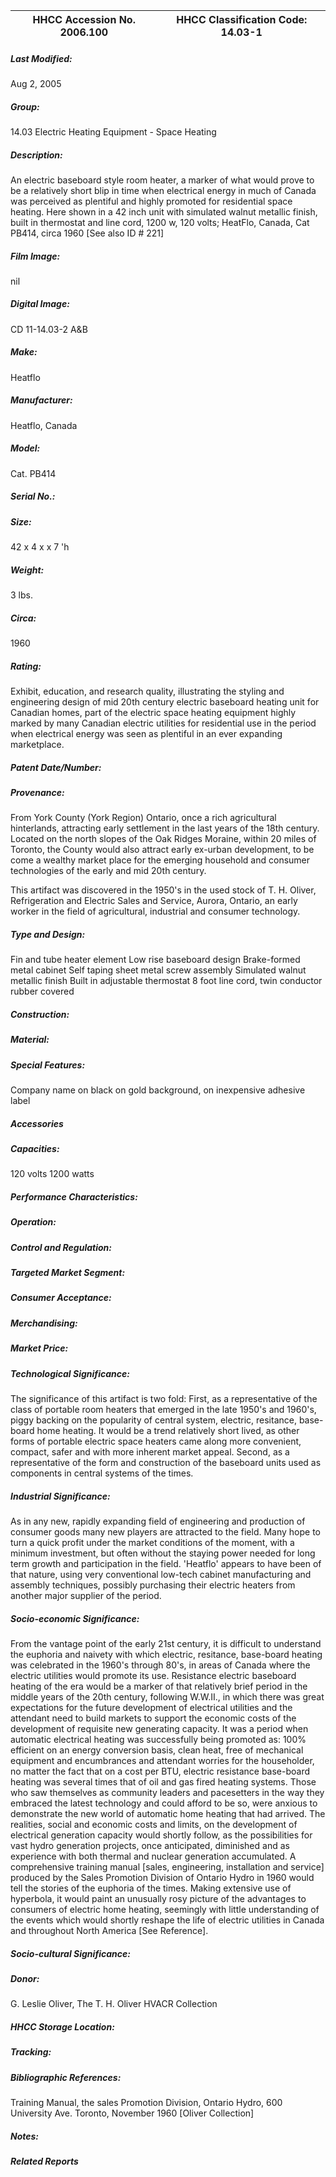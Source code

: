 | **HHCC Accession No. 2006.100** |**HHCC Classification Code:  14.03-1**|
| ----------- | ----------- |

##### Last Modified:
Aug 2, 2005

##### Group:
14.03 Electric Heating Equipment - Space Heating

##### Description:
An electric baseboard style room heater, a marker of what would prove to be a relatively short blip in time when electrical energy in much of Canada was perceived as plentiful and highly promoted for residential space heating. Here shown in a 42 inch unit with simulated walnut metallic finish, built in thermostat and line cord, 1200 w, 120 volts; HeatFlo, Canada, Cat PB414, circa 1960 [See also ID # 221]

##### Film Image:
nil

##### Digital Image:
CD 11-14.03-2 A&B

##### Make:
Heatflo

##### Manufacturer:
Heatflo, Canada

##### Model:
Cat. PB414

##### Serial No.:


##### Size:
42 x 4 x x 7 'h

##### Weight:
3 lbs.

##### Circa:
1960

##### Rating:
Exhibit, education, and research quality, illustrating the styling and engineering design of mid 20th century electric baseboard heating unit for Canadian homes, part of the electric space heating equipment highly marked by many Canadian electric utilities for residential use in the period when electrical energy was seen as plentiful in an ever expanding marketplace.

##### Patent Date/Number:


##### Provenance:
From York County (York Region) Ontario, once a rich agricultural hinterlands, attracting early settlement in the last years of the 18th century. Located on the north slopes of the Oak Ridges Moraine, within 20 miles of Toronto, the County would also attract early ex-urban development, to be come a wealthy market place for the emerging household and consumer technologies of the early and mid 20th century. 

This artifact was discovered in the 1950's in the used stock of T. H. Oliver, Refrigeration and Electric Sales and Service, Aurora, Ontario, an early worker in the field of agricultural, industrial and consumer technology.

##### Type and Design:
Fin and tube heater element 
Low rise baseboard design 
Brake-formed metal cabinet
Self taping sheet metal screw assembly
Simulated walnut metallic finish
Built in adjustable thermostat
8 foot line cord, twin conductor rubber covered

##### Construction:


##### Material:


##### Special Features:
Company name on black on gold background, on inexpensive adhesive label

##### Accessories


##### Capacities:
120 volts 1200 watts

##### Performance Characteristics:


##### Operation:


##### Control and Regulation:


##### Targeted Market Segment:


##### Consumer Acceptance:


##### Merchandising:


##### Market Price:


##### Technological Significance:
The significance of this artifact is two fold: 
First, as a representative of the class of portable room heaters that emerged in the late 1950's and 1960's, piggy backing on the popularity of central system, electric, resitance, base-board home heating. It would be a trend relatively short lived, as other forms of portable electric space heaters came along more convenient, compact, safer and with more inherent market appeal.
Second, as a representative of the form and construction of the baseboard units used as components in central systems of the times.

##### Industrial Significance:
As in any new, rapidly expanding field of engineering and production of consumer goods many new players are attracted to the field. Many hope to turn a quick profit under the market conditions of the moment, with a minimum investment, but often without the staying power needed for long term growth and participation in the field. 'Heatflo' appears to have been of that nature, using very conventional low-tech cabinet manufacturing and assembly techniques, possibly purchasing their electric heaters from another major supplier of the period.

##### Socio-economic Significance:
From the vantage point of the early 21st century, it is difficult to understand the euphoria and naivety with which electric, resitance, base-board heating was celebrated in the 1960's through 80's,  in areas of Canada where the electric utilities would promote its use. 
Resistance electric baseboard heating of the era would be a marker of that relatively brief period in the middle years of the 20th century, following W.W.II., in which there was great expectations for the future development of electrical utilities and the attendant need to build markets to support the economic costs of the development of requisite new generating capacity. 
It was a period when automatic electrical heating was successfully being promoted as: 100% efficient on an energy conversion basis, clean heat, free of mechanical equipment and encumbrances and attendant worries for the householder, no matter the fact that on a cost per BTU, electric resistance base-board heating was several times that of oil and gas fired heating systems. 
Those who saw themselves as community leaders and pacesetters in the way they embraced the latest technology and could afford to be so, were anxious to demonstrate the new world of automatic home heating that had arrived. 
The realities, social and economic costs and limits, on the development of electrical generation capacity would shortly follow, as the possibilities for vast hydro generation projects, once anticipated, diminished and as experience with both thermal and nuclear generation accumulated. 
A comprehensive training manual [sales, engineering, installation and service] produced by the Sales Promotion Division of Ontario Hydro in 1960 would tell the stories of the euphoria of the times. Making extensive use of hyperbola, it would paint an unusually rosy picture of the advantages to consumers of electric home heating, seemingly with little understanding of the events which would shortly reshape the life of electric utilities in Canada and throughout North America [See Reference].

##### Socio-cultural Significance:


##### Donor:
G. Leslie Oliver, The T. H. Oliver HVACR Collection

##### HHCC Storage Location:


##### Tracking:


##### Bibliographic References:
Training Manual, the sales Promotion Division, Ontario Hydro, 600 University Ave. Toronto, November 1960 [Oliver Collection]

##### Notes:


##### Related Reports

